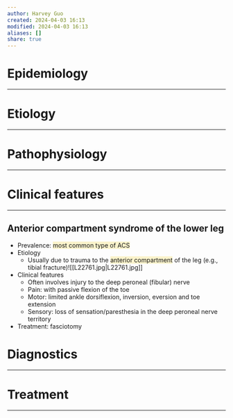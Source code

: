 ```yaml
---
author: Harvey Guo
created: 2024-04-03 16:13
modified: 2024-04-03 16:13
aliases: []
share: true
---
```

# Epidemiology
---


# Etiology
---


# Pathophysiology
---


# Clinical features
---
## Anterior compartment syndrome of the lower leg 
- Prevalence: <span style="background:rgba(240, 200, 0, 0.2)">most common type of ACS</span>
- Etiology
	- Usually due to trauma to the <span style="background:rgba(240, 200, 0, 0.2)">anterior compartment</span> of the leg (e.g., tibial fracture)![[L22761.jpg|L22761.jpg]]
- Clinical features
	- Often involves injury to the deep peroneal (fibular) nerve 
	- Pain: with passive flexion of the toe
	- Motor: limited ankle dorsiflexion, inversion, eversion and toe extension
	- Sensory: loss of sensation/paresthesia in the deep peroneal nerve territory 
- Treatment: fasciotomy

# Diagnostics
---


# Treatment
---

